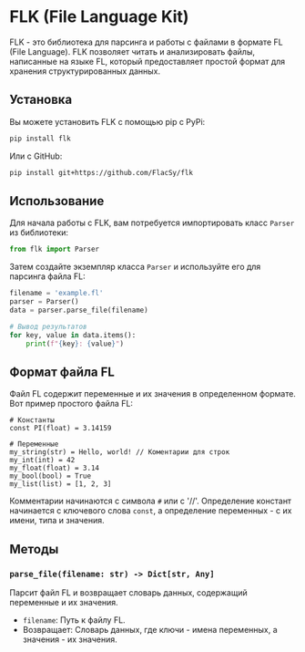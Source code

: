# FLK (File Language Kit)

FLK - это библиотека для парсинга и работы с файлами в формате FL (File Language). FLK позволяет читать и анализировать файлы, написанные на языке FL, который предоставляет простой формат для хранения структурированных данных.

## Установка

Вы можете установить FLK с помощью pip с PyPi:

```bash
pip install flk
```
Или с GitHub:
```bash
pip install git+https://github.com/FlacSy/flk
```

## Использование

Для начала работы с FLK, вам потребуется импортировать класс `Parser` из библиотеки:

```python
from flk import Parser
```

Затем создайте экземпляр класса `Parser` и используйте его для парсинга файла FL:

```python
filename = 'example.fl'
parser = Parser()
data = parser.parse_file(filename)

# Вывод результатов
for key, value in data.items():
    print(f"{key}: {value}")
```

## Формат файла FL

Файл FL содержит переменные и их значения в определенном формате. Вот пример простого файла FL:

```
# Константы
const PI(float) = 3.14159

# Переменные
my_string(str) = Hello, world! // Коментарии для строк
my_int(int) = 42
my_float(float) = 3.14
my_bool(bool) = True
my_list(list) = [1, 2, 3]
```

Комментарии начинаются с символа `#` или с '//'. 
Определение констант начинается с ключевого слова `const`, а определение переменных - с их имени, типа и значения.

## Методы

### `parse_file(filename: str) -> Dict[str, Any]`

Парсит файл FL и возвращает словарь данных, содержащий переменные и их значения.

- `filename`: Путь к файлу FL.
- Возвращает: Словарь данных, где ключи - имена переменных, а значения - их значения.